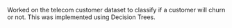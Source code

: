 Worked on the telecom customer dataset to classify if a customer will churn or not. This was implemented using Decision Trees.
